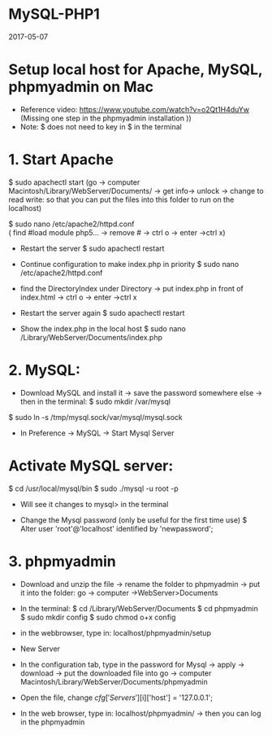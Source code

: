 # MySQL-PHP1

2017-05-07
# Setup local host for Apache, MySQL, phpmyadmin on Mac 
- Reference video: https://www.youtube.com/watch?v=o2Qt1H4duYw (Missing one step in the phpmyadmin installation ))
- Note: $ does not need to key in $ in the terminal

# 1. Start Apache 
$ sudo apachectl start
  (go -> computer Macintosh/Library/WebServer/Documents/ -> get info-> unlock -> change to read write: so that you can put the files into this folder to run on the localhost)
  
$ sudo nano /etc/apache2/httpd.conf     
  ( find #load module php5... -> remove # -> ctrl o -> enter ->ctrl x)

- Restart the server
$ sudo apachectl restart

- Continue configuration to make index.php in priority
$ sudo nano /etc/apache2/httpd.conf  
- find the DirectoryIndex under Directory -> put index.php in front of index.html -> ctrl o -> enter ->ctrl x


- Restart the server again
$ sudo apachectl restart

- Show the index.php in the local host
$ sudo nano /Library/WebServer/Documents/index.php

# 2. MySQL:
- Download MySQL and install it ->  save the password somewhere else -> then in the terminal:
$ sudo mkdir /var/mysql

$ sudo ln -s /tmp/mysql.sock/var/mysql/mysql.sock

- In Preference -> MySQL -> Start Mysql Server

# Activate MySQL server: 
$ cd /usr/local/mysql/bin
$ sudo ./mysql -u root -p

- Will see it changes to mysql> in the terminal

- Change the Mysql password (only be useful for the first time use)
$ Alter user 'root'@'localhost' identified by 'newpassword';


# 3. phpmyadmin
- Download and unzip the file -> rename the folder to phpmyadmin -> put it into the folder: go -> computer ->WebServer>Documents

- In the terminal:
$ cd /Library/WebServer/Documents
$ cd phpmyadmin
$ sudo mkdir config
$ sudo chmod o+x config

- in the webbrowser, type in: localhost/phpmyadmin/setup
- New Server
- In the configuration tab, type in the password for Mysql -> apply -> download -> put the downloaded file into go -> computer Macintosh/Library/WebServer/Documents/phpmyadmin
- Open the file, change 
$cfg['Servers'][$i]['host'] = '127.0.0.1';

- In the web browser, type in: localhost/phpmyadmin/ -> then you can log in the phpmyadmin
